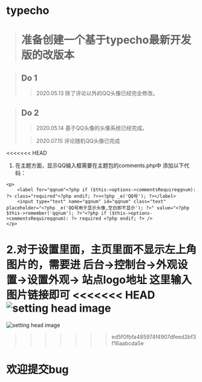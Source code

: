 # typecho

># 准备创建一个基于typecho最新开发版的改版本

> ## Do 1
>>2020.05.13
除了评论以外的QQ头像已经完全修改。

>## Do 2
>>2020.05.14
基于QQ头像的头像系统已经完成。
>
>>2020.07.15
评论随机QQ头像已完成

<<<<<<< HEAD

1. 在主题方面，显示QQ输入框需要在主题包的comments.php中
添加以下代码：
~~~
<p>
    <label for="qqnum"<?php if ($this->options->commentsRequireqqnum): ?> class="required"<?php endif; ?>><?php _e('QQ号'); ?></label>
    <input type="text" name="qqnum" id="qqnum" class="text" placeholder="<?php _e('QQ号用于显示头像,空白即不显示'); ?>" value="<?php $this->remember('qqnum'); ?>"<?php if ($this->options->commentsRequireqqnum): ?> required <?php endif; ?> />
</p>
~~~

2.对于设置里面，主页里面不显示左上角图片的，需要进 后台->控制台->外观设置->设置外观-> 站点logo地址 
这里输入图片链接即可
<<<<<<< HEAD
![setting head image](https://src.ifdo.ml/images/typechomodqheadsetting.png)
=======
![setting head image](https://src.ifdo.ml/images/typechomodqheadsetting.png)


>>>>>>> ed5f0fbfa485974f4907dfeed2bf3f16aabcda5e

欢迎提交bug
=======

